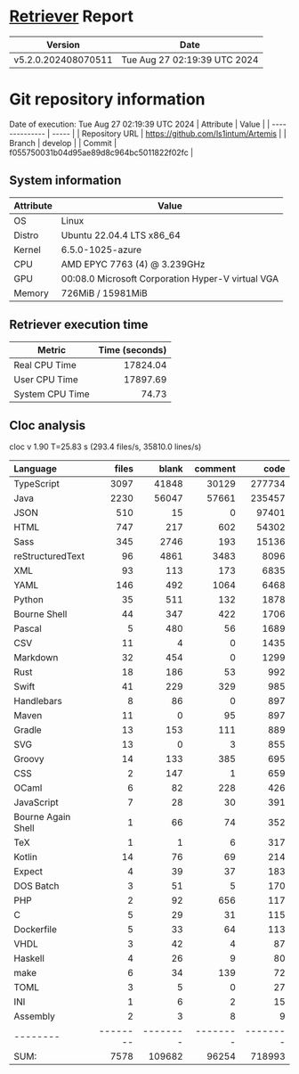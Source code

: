 # [Retriever](https://github.com/PalladioSimulator/Palladio-ReverseEngineering-Retriever) Report
| Version | Date |
| ------- | ---- |
| v5.2.0.202408070511 | Tue Aug 27 02:19:39 UTC 2024 |

# Git repository information
Date of execution: Tue Aug 27 02:19:39 UTC 2024
|    Attribute   | Value |
| -------------- | ----- |
| Repository URL | https://github.com/ls1intum/Artemis |
| Branch         | develop |
| Commit         | f055750031b04d95ae89d8c964bc5011822f02fc |


## System information
| Attribute | Value |
| --------- | ----- |
| OS | Linux  |
| Distro | Ubuntu 22.04.4 LTS x86_64  |
| Kernel | 6.5.0-1025-azure  |
| CPU | AMD EPYC 7763 (4) @ 3.239GHz  |
| GPU | 00:08.0 Microsoft Corporation Hyper-V virtual VGA  |
| Memory | 726MiB / 15981MiB  |

## Retriever execution time
| Metric | Time (seconds) |
| --- | ---: |
| Real CPU Time | 17824.04 |
| User CPU Time | 17897.69 |
| System CPU Time | 74.73 |
<!--
Explainations:
- __Real CPU Time__: actual time the command has run (can be less than total time spent in user and system mode for multi-threaded processes)
- __User CPU Time__: time the command has spent running in user mode
- __System CPU Time__: time the command has spent running in system or kernel mode
-->

## Cloc analysis
cloc v 1.90  T=25.83 s (293.4 files/s, 35810.0 lines/s)

Language|files|blank|comment|code
:-------|-------:|-------:|-------:|-------:
TypeScript|3097|41848|30129|277734
Java|2230|56047|57661|235457
JSON|510|15|0|97401
HTML|747|217|602|54302
Sass|345|2746|193|15136
reStructuredText|96|4861|3483|8096
XML|93|113|173|6835
YAML|146|492|1064|6468
Python|35|511|132|1878
Bourne Shell|44|347|422|1706
Pascal|5|480|56|1689
CSV|11|4|0|1435
Markdown|32|454|0|1299
Rust|18|186|53|992
Swift|41|229|329|985
Handlebars|8|86|0|897
Maven|11|0|95|897
Gradle|13|153|111|889
SVG|13|0|3|855
Groovy|14|133|385|695
CSS|2|147|1|659
OCaml|6|82|228|426
JavaScript|7|28|30|391
Bourne Again Shell|1|66|74|352
TeX|1|1|6|317
Kotlin|14|76|69|214
Expect|4|39|37|183
DOS Batch|3|51|5|170
PHP|2|92|656|117
C|5|29|31|115
Dockerfile|5|33|64|113
VHDL|3|42|4|87
Haskell|4|26|9|80
make|6|34|139|72
TOML|3|5|0|27
INI|1|6|2|15
Assembly|2|3|8|9
--------|--------|--------|--------|--------
SUM:|7578|109682|96254|718993
